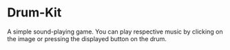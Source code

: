 # Drum-Kit
A simple sound-playing game.
You can play respective music by clicking on the image or pressing the displayed button on the drum.
